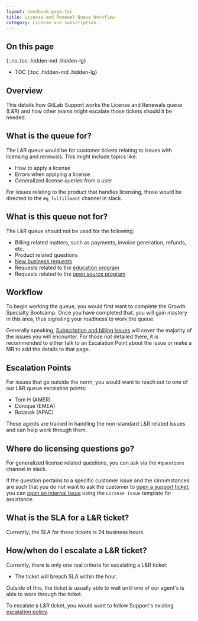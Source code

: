 ```yaml
---
layout: handbook-page-toc
title: License and Renewal Queue Workflow
category: License and subscription
---
```


## On this page
{:.no_toc .hidden-md .hidden-lg}

- TOC
{:toc .hidden-md .hidden-lg}

## Overview

This details how GitLab Support works the License and Renewals queue (L&R) and
how other teams might escalate those tickets should it be needed.

## What is the queue for?

The L&R queue would be for customer tickets relating to issues with licensing
and renewals. This might include topics like:

* How to apply a license
* Errors when applying a license
* Generalized license queries from a user

For issues relating to the product that handles licensing, those would be
directed to the `#g_fulfillment` channel in slack.

## What is this queue **not** for?

The L&R queue should not be used for the following:

* Billing related matters, such as payments, invoice generation, refunds, etc.
* Product related questions
* [New business requests](https://about.gitlab.com/sales/)
* Requests related to the
  [education program](https://about.gitlab.com/solutions/education/)
* Requests related to the
  [open source program](https://about.gitlab.com/solutions/open-source/program/)

## Workflow

To begin working the queue, you would first want to complete the Growth
Specialty Bootcamp. Once you have completed that, you will gain mastery in this
area, thus signaling your readiness to work the queue.

Generally speaking, 
[Subscription and billing issues](license_troubleshooting.html) will cover
the majority of the issues you will encounter. For those not detailed there, it
is recommended to either talk to an Escalation Point about the issue or make a
MR to add the details to that page.

## Escalation Points

For issues that go outside the norm, you would want to reach out to one of our
L&R queue escalation points:

* Tom H (AMER)
* Donique (EMEA)
* Rotanak (APAC)

These agents are trained in handling the non-standard L&R related issues and
can help work through them.

## Where do licensing questions go?

For generalized license related questions, you can ask via the `#questions`
channel in slack. 

If the question pertains to a specific customer issue and the circumstances are such that you do not want to ask the customer to [open a support ticket](https://support.gitlab.com/hc/en-us/requests/new?ticket_form_id=360000071293), you can [open an internal issue](https://gitlab.com/gitlab-com/support/internal-requests/issues/new?issuable_template=Plan%20Change%20Request) using the `License Issue` template for assistance.

## What is the SLA for a L&R ticket?

Currently, the SLA for these tickets is 24 business hours.

## How/when do I escalate a L&R ticket?

Currently, there is only one real criteria for escalating a L&R ticket:

* The ticket will breach SLA within the hour.

Outside of this, the ticket is usually able to wait until one of our agent's is
able to work through the ticket.

To escalate a L&R ticket, you would want to follow Support's existing
[escalation policy](https://about.gitlab.com/handbook/support/internal-support/#i-want-to-draw-attention-to-an-existing-support-ticket).
